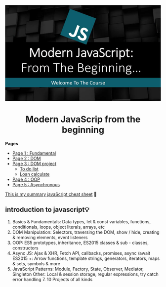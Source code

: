 <div align = "center" >
  <img src = "img/banner.png" alt = "javaScritp banner" >
  <h1 > Modern JavaScrip from the beginning </h1> 
</div >

**Pages**

- [Page 1 : Fundamental](https://github.com/Wissanukhong/Modern-JavaScript-from-the-Biginning/blob/master/1.Fundamentals/fundamental.md)
- [Page 2 : DOM](https://github.com/Wissanukhong/Modern-JavaScript-from-the-Biginning/blob/master/2.Dom/DOM.md)
- [Page 3 : DOM project](https://github.com/Wissanukhong/Modern-JavaScript-from-the-Biginning/blob/master/3.DOMproject/DOMproject.md)
  - [To do list](https://github.com/Wissanukhong/Modern-JavaScript-from-the-Biginning/blob/master/3.DOMproject/1.todolist/DOMproject.md)
  - [Loan calculate](https://github.com/Wissanukhong/Modern-JavaScript-from-the-Biginning/blob/master/3.DOMproject/2.loancalculate/loan.md)
- [Page 4 : OOP](https://github.com/Wissanukhong/Modern-JavaScript-from-the-Biginning/blob/master/4.OOP/OOP.md)
- [Page 5 : Asynchronous](https://github.com/Wissanukhong/Modern-JavaScript-from-the-Biginning/blob/master/5.Asynchronous/asynchronous.md)

[This is my summary javaScript cheat sheet](https://docs.google.com/spreadsheets/d/15doGb6DQk_ULSSX6rGCPuz110nyPoUi35FM1fwBvT_s/edit?usp=sharing) 💾

## introduction to javascript💡

1. Basics & Fundamentals: Data types, let & const variables, functions, conditionals, loops, object literals, arrays, etc
2. DOM Manipulation: Selectors, traversing the DOM, show / hide, creating & removing elements, event listeners
3. OOP: ES5 prototypes, inheritance, ES2015 classes & sub - classes, constructors
4. Async JS: Ajax & XHR, Fetch API, callbacks, promises, async /await ES2015 +: Arrow functions, template strings, generators, iterators, maps & sets, symbols & more
5. JavaScript Patterns: Module, Factory, State, Observer, Mediator, Singleton Other: Local & session storage, regular expressions, try catch error handling 7. 10 Projects of all kinds
